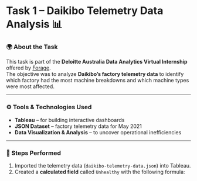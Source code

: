 # Task 1 – Daikibo Telemetry Data Analysis 📊

### 🌍 About the Task
This task is part of the **Deloitte Australia Data Analytics Virtual Internship** offered by [Forage](https://www.theforage.com/).  
The objective was to analyze **Daikibo’s factory telemetry data** to identify which factory had the most machine breakdowns and which machine types were most affected.

---

### ⚙️ Tools & Technologies Used
- **Tableau** – for building interactive dashboards  
- **JSON Dataset** – factory telemetry data for May 2021  
- **Data Visualization & Analysis** – to uncover operational inefficiencies  

---

### 🧩 Steps Performed
1. Imported the telemetry data (`daikibo-telemetry-data.json`) into Tableau.  
2. Created a **calculated field** called `Unhealthy` with the following formula:  

